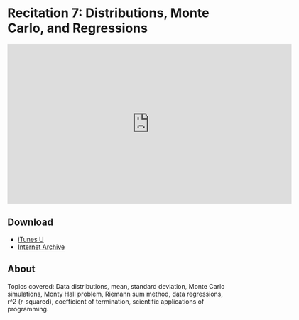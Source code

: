 # Recitation 7: Distributions, Monte Carlo, and Regressions

<iframe width="640" height="360" src="http://www.youtube.com/embed/FBKxrPEeCSU?feature=player_detailpage" frameborder="0" allowfullscreen></iframe>

## Download

- [iTunes U](http://itunes.apple.com/us/itunes-u/recitation-7-distributions/id499270153?i=110101546)
- [Internet Archive](http://www.archive.org/download/MIT6.00SCS11/MIT6_00SCS11_rec07_300k.mp4)

## About

Topics covered: Data distributions, mean, standard deviation, Monte Carlo simulations, Monty Hall problem, Riemann sum method, data regressions, r^2 (r-squared), coefficient of termination, scientific applications of programming.


